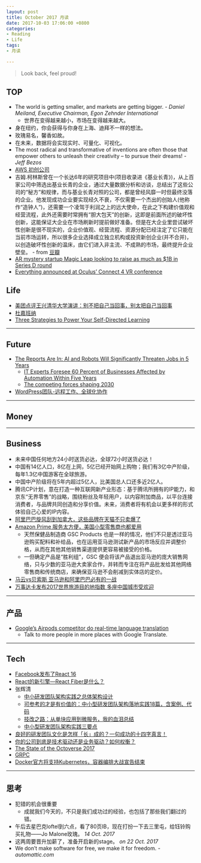 ```yaml
---
layout: post
title: October 2017 月读
date: 2017-10-03 17:06:00 +0800
categories:
- Reading
- Life
tags:
- 月读

---
```


<blockquote class="blockquote-center">
<p>Look back, feel proud!</p>
</blockquote>

## TOP

- The world is getting smaller, and markets are getting bigger. *- Daniel Meiland, Executive Chairman, Egon Zehnder International*
	- 世界在变得越来越小，市场在变得越来越大。
- 身在纽约，你会获得与你身在上海、迪拜不一样的想法。
- 玫瑰易名，馨香如故。
- 在未来，数据将会实现实时、可量化、可视化。
- The most radical and transformative of inventions are often those that empower others to unleash their creativity – to pursue their dreams! *- Jeff Bezos*
- [AWS 初创公司](https://aws.amazon.com/cn/startups/)
- 吉姆.柯林斯曾在一个长达6年的研究项目中(项目收录进《基业长青》)，从上百家公司中筛选出基业长青的企业，通过大量数据分析和访谈，总结出了这些公司的“秘方”和规律，而与基业长青对照的公司，都是曾经风靡一时但最终没落的企业。他发现成功企业要实现经久不衰，不仅需要一个杰出的创始人(他称作“造钟人”)，还需要一个凌驾于利润之上的远大使命，在此之下构建价值观和经营流程，此外还需要时常拥有“胆大包天”的创新，这即是前面所述的破坏性创新，这能保证大企业在市场刷新时提前做好准备。但是在大企业里尝试破坏性创新是很不现实的，企业价值观、经营流程、资源分配已经注定了它只能在当前市场运转，所以很多企业选择成立独立机构或投资新创企业(并不合并)，以创造破坏性创新的温床，由它们进入非主流、不成熟的市场，最终提升企业壁垒。 - from [豆瓣](https://book.douban.com/review/6201925/)
- [AR mystery startup Magic Leap looking to raise as much as $1B in Series D round](https://techcrunch.com/2017/10/12/ar-mystery-startup-magic-leap-looking-to-raise-as-much-as-1b-in-new-round/)
- [Everything announced at Oculus’ Connect 4 VR conference](https://techcrunch.com/gallery/oculus-connect/slide/1/)


## Life

- [美团点评王兴清华大学演讲：别不把自己当回事，别太把自己当回事](https://36kr.com/p/5095421.html)
- [杜嘉班纳](https://zh.wikipedia.org/zh-hans/%E6%9D%9C%E5%98%89%E7%8F%AD%E7%BA%B3)
- [Three Strategies to Power Your Self-Directed Learning](https://medium.com/the-mission/three-strategies-to-power-your-self-directed-learning-adc93872692c)

----

## Future

- [The Reports Are In: AI and Robots Will Significantly Threaten Jobs in 5 Years](https://futurism.com/reports-ai-robots-threaten-jobs-5-years/)
	- [IT Experts Foresee 60 Percent of Businesses Affected by Automation Within Five Years](https://futurism.com/it-experts-foresee-60-percent-of-businesses-affected-by-automation-within-five-years/)
	- [The competing forces shaping 2030](http://www.pwc.com/us/futureworkforce)
- [WordPress团队-远程工作、全球化协作](https://automattic.com/about/)


----

## Money


----

## Business

- 未来中国任何地方24小时送货必达，全球72小时送货必达！
- 中国有14亿人口，8亿在上网，5亿已经开始网上购物；我们有3亿中产阶级，每年1.3亿中国游客在全球旅游。
- 中国中产阶级将在5年内超过5亿人，比美国总人口还多近2亿人。
- 腾讯CP计划，意在打造一种互联网新产业形态：基于腾讯所拥有的IP能力，和京东“无界零售”的战略，围绕粉丝及年轻用户，以内容附加商品，以平台连接消费者，与品牌共同创造和分享价值。未来，消费者将有机会以更多样的形式体验自己心爱的IP内容。
- [阿里巴巴旋风刮到加拿大，这些品牌在天猫不只卖爆了](https://www.sohu.com/a/194517543_114930)
- [Amazon Prime 服务太方便，美国小型零售商也都爱用](http://www.sohu.com/a/194860291_115161)
	- 天然保健品制造商 GSC Products 也是一样的情况，他们不只是透过亚马逊购买配料和补给品，也在运用亚马逊测试新产品的市场反应并调整价格，从而在其他其他销售渠道提供更容易被接受的价格。
	- 一但确定产品是“胜利组”，GSC 便会将该产品退出亚马逊的庞大销售网络，只与少数的亚马逊大卖家合作，并转而专注在将产品批发给其他网络零售商和传统商店，来确保亚马逊不会削减到实体店的定价。
- [马云vs贝索斯 亚马逊和阿里巴巴必有的一战](http://www.dsb.cn/64480.html)
- [万事达卡发布2017世界旅游目的地指数 多座中国城市受欢迎](http://www.travelweekly-china.com/61769)



----

## 产品

- [Google’s Airpods competitor do real-time language translation](https://techcrunch.com/2017/10/04/googles-airpods-competitor-do-real-time-language-translation/)
	- Talk to more people in more places with Google Translate.

----

## Tech

- [Facebook发布了React 16](https://mp.weixin.qq.com/s?__biz=MzIwNjQwMzUwMQ==&mid=2247485470&idx=1&sn=a1ebade3f432e2ca3b5639335a4aaac5)
- [React的新引擎—React Fiber是什么？](https://mp.weixin.qq.com/s?__biz=MzIwNjQwMzUwMQ==&mid=2247485343&idx=1&sn=19d362e06fc50c51228c4cff541bf875)
- 张辉清
	- [中小研发团队架构实践之总体架构设计](https://mp.weixin.qq.com/s?__biz=MjM5MDE0Mjc4MA==&mid=2650998176&idx=1&sn=968965208a80dbc3434858d0bdfa82f1)
	- [可参考的才是有价值的：中小型研发团队架构落地实践18篇，含案例、代码](https://mp.weixin.qq.com/s?__biz=MjM5MDE0Mjc4MA==&mid=2650998168&idx=1&sn=d523142085e613475b73fb5ada13e292)
	- [技改之路：从单块应用到微服务，我的血泪总结](http://www.infoq.com/cn/articles/from-single-app-to-micro-service)
	- [中小型研发团队架构实践三要点](https://mp.weixin.qq.com/s?__biz=MzIwMzg1ODcwMw==&mid=2247486905&idx=1&sn=e562243e2ba9330ac70f6546cf7da222)
- [良好的研发团队文化是怎样「长」成的？一句成功的十四字真言！](https://mp.weixin.qq.com/s?__biz=MjM5MDE0Mjc4MA==&mid=2650995465&idx=1&sn=a6c12b7290076f74da2533c0f3020753)
- [你的公司到底是技术驱动还是业务驱动？如何权衡？](https://mp.weixin.qq.com/s?__biz=MzIwMzg1ODcwMw==&mid=2247486356&idx=1&sn=33adebafddf1b618f4ac5d956c864ac2)
- [The State of the Octoverse 2017](https://octoverse.github.com/)
- [GRPC](https://grpc.io/)
- [Docker官方将支持Kubernetes，容器编排大战宣告结束](https://mp.weixin.qq.com/s?__biz=MzIzNjUxMzk2NQ==&mid=2247485810&idx=1&sn=22f34aa78772cd55f7585e9f95d955b4)


----

## 思考

- 犯错的机会很重要
	- 成就我们今天的，不只是我们成功过的经验，也包括了那些我们翻过的错。
- 午后去星巴克loftel到六点，看了80页IB，现在打扮一下去三里屯，给钰铃购买礼物——Jo Malone玫瑰。 *14 Oct. 2017*
- 这两周要晋升加薪了，准备开启新的stage。 *on 22 Oct. 2017*
- We don’t make software for free, we make it for freedom. *- automattic.com*